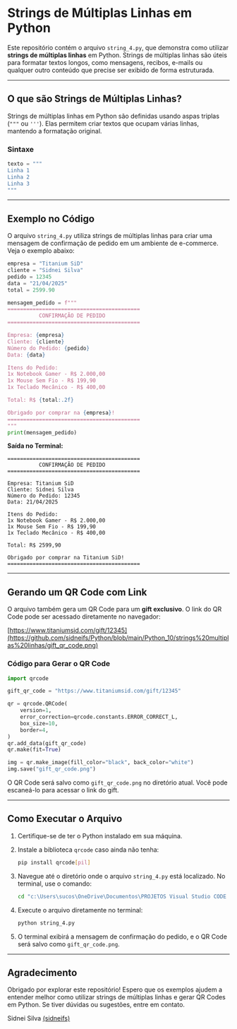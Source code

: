 # Strings de Múltiplas Linhas em Python

Este repositório contém o arquivo `string_4.py`, que demonstra como utilizar **strings de múltiplas linhas** em Python. Strings de múltiplas linhas são úteis para formatar textos longos, como mensagens, recibos, e-mails ou qualquer outro conteúdo que precise ser exibido de forma estruturada.

---

## O que são Strings de Múltiplas Linhas?

Strings de múltiplas linhas em Python são definidas usando aspas triplas (`"""` ou `'''`). Elas permitem criar textos que ocupam várias linhas, mantendo a formatação original.

### Sintaxe

```python
texto = """
Linha 1
Linha 2
Linha 3
"""
```

---

## Exemplo no Código

O arquivo `string_4.py` utiliza strings de múltiplas linhas para criar uma mensagem de confirmação de pedido em um ambiente de e-commerce. Veja o exemplo abaixo:

```python
empresa = "Titanium SiD"
cliente = "Sidnei Silva"
pedido = 12345
data = "21/04/2025"
total = 2599.90

mensagem_pedido = f"""
==========================================
          CONFIRMAÇÃO DE PEDIDO
==========================================

Empresa: {empresa}
Cliente: {cliente}
Número do Pedido: {pedido}
Data: {data}

Itens do Pedido:
1x Notebook Gamer - R$ 2.000,00
1x Mouse Sem Fio - R$ 199,90
1x Teclado Mecânico - R$ 400,00

Total: R$ {total:.2f}

Obrigado por comprar na {empresa}!
==========================================
"""
print(mensagem_pedido)
```

**Saída no Terminal:**

```plaintext
==========================================
          CONFIRMAÇÃO DE PEDIDO
==========================================

Empresa: Titanium SiD
Cliente: Sidnei Silva
Número do Pedido: 12345
Data: 21/04/2025

Itens do Pedido:
1x Notebook Gamer - R$ 2.000,00
1x Mouse Sem Fio - R$ 199,90
1x Teclado Mecânico - R$ 400,00

Total: R$ 2599,90

Obrigado por comprar na Titanium SiD!
==========================================
```

---

## Gerando um QR Code com Link

O arquivo também gera um QR Code para um **gift exclusivo**. O link do QR Code pode ser acessado diretamente no navegador:

[https://www.titaniumsid.com/gift/12345](https://github.com/sidneifs/Python/blob/main/Python_10/strings%20multiplas%20linhas/gift_qr_code.png)

### Código para Gerar o QR Code

```python
import qrcode

gift_qr_code = "https://www.titaniumsid.com/gift/12345"

qr = qrcode.QRCode(
    version=1,
    error_correction=qrcode.constants.ERROR_CORRECT_L,
    box_size=10,
    border=4,
)
qr.add_data(gift_qr_code)
qr.make(fit=True)

img = qr.make_image(fill_color="black", back_color="white")
img.save("gift_qr_code.png")
```

O QR Code será salvo como `gift_qr_code.png` no diretório atual. Você pode escaneá-lo para acessar o link do gift.

---

## Como Executar o Arquivo

1. Certifique-se de ter o Python instalado em sua máquina.
2. Instale a biblioteca `qrcode` caso ainda não tenha:

   ```bash
   pip install qrcode[pil]
   ```

3. Navegue até o diretório onde o arquivo `string_4.py` está localizado. No terminal, use o comando:

   ```bash
   cd "c:\Users\sucos\OneDrive\Documentos\PROJETOS Visual Studio CODE 2025\AULA 5 VS\Python\Python_10\strings multiplas linhas"
   ```

4. Execute o arquivo diretamente no terminal:

   ```bash
   python string_4.py
   ```

5. O terminal exibirá a mensagem de confirmação do pedido, e o QR Code será salvo como `gift_qr_code.png`.

---

## Agradecimento

Obrigado por explorar este repositório! Espero que os exemplos ajudem a entender melhor como utilizar strings de múltiplas linhas e gerar QR Codes em Python. Se tiver dúvidas ou sugestões, entre em contato.

Sidnei Silva [(sidneifs)](https://github.com/sidneifs)
